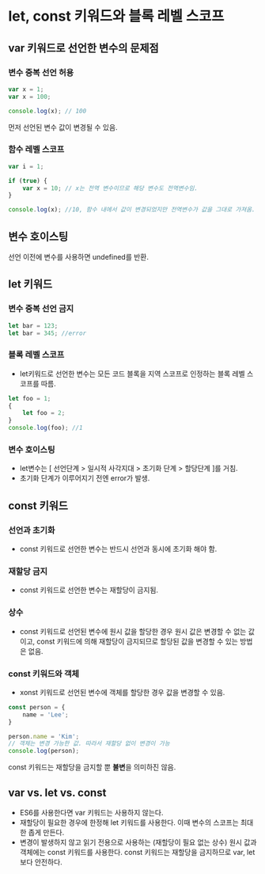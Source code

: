 # let, const 키워드와 블록 레벨 스코프
## var 키워드로 선언한 변수의 문제점
### 변수 중복 선언 허용
```javascript
var x = 1;
var x = 100;

console.log(x); // 100
```
먼저 선언된 변수 값이 변경될 수 있음.

### 함수 레벨 스코프
```javascript
var i = 1;

if (true) {
    var x = 10; // x는 전역 변수이므로 해당 변수도 전역변수임.
}

console.log(x); //10, 함수 내에서 값이 변경되었지만 전역변수가 값을 그대로 가져옴.
```

## 변수 호이스팅
선언 이전에 변수를 사용하면 undefined를 반환.

## let 키워드
### 변수 중복 선언 금지
```javascript
let bar = 123;
let bar = 345; //error
```

### 블록 레벨 스코프
- let키워드로 선언한 변수는 모든 코드 블록을 지역 스코프로 인정하는 블록 레벨 스코프를 따름.
```javascript
let foo = 1;
{
    let foo = 2;
}
console.log(foo); //1
```

### 변수 호이스팅
- let변수는 [ 선언단계 > 일시적 사각지대 > 초기화 단계 > 할당단계 ]를 거침.
- 초기화 단계가 이루어지기 전엔 error가 발생.

## const 키워드
### 선언과 초기화
- const 키워드로 선언한 변수는 반드시 선언과 동시에 초기화 해야 함.
### 재할당 금지
- const 키워드로 선언한 변수는 재할당이 금지됨.
### 상수
- const 키워드로 선언된 변수에 원시 값을 할당한 경우 원시 값은 변경할 수 없는 값이고, const 키워드에 의해 재할당이 금지되므로 할당된 값을 변경할 수 있는 방법은 없음.
### const 키워드와 객체
- xonst 키워드로 선언된 변수에 객체를 할당한 경우 값을 변경할 수 있음.
```javascript
const person = {
    name = 'Lee';
}

person.name = 'Kim';
// 객체는 변경 가능한 값. 따라서 재할당 없이 변경이 가능
console.log(person);
```
const 키워드는 재할당을 금지할 뿐 **불변**을 의미하진 않음.

## var vs. let vs. const
- ES6를 사용한다면 var 키워드는 사용하지 않는다.
- 재할당이 필요한 경우에 한정해 let 키워드를 사용한다. 이때 변수의 스코프는 최대한 좁게 만든다.
- 변경이 발생하지 않고 읽기 전용으로 사용하는 (재할당이 필요 없는 상수) 원시 값과 객체에는 const 키워드를 사용한다. const 키워드는 재할당을 금지하므로 var, let 보다 안전하다.

